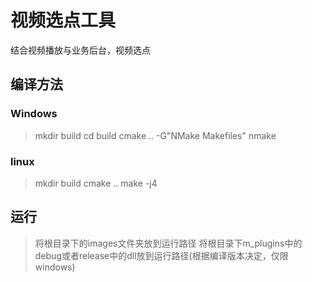 <!--
 * @Author: your name
 * @Date: 2021-02-23 17:43:02
 * @LastEditTime: 2021-02-23 17:50:01
 * @LastEditors: Please set LastEditors
 * @Description: In User Settings Edit
 * @FilePath: \VideoPointerTool\README.md
-->
# 视频选点工具
结合视频播放与业务后台，视频选点

## 编译方法
### Windows
> mkdir build
> cd build 
> cmake .. -G"NMake Makefiles"
> nmake

### linux
> mkdir  build
> cmake ..
> make -j4

## 运行
> 将根目录下的images文件夹放到运行路径
> 将根目录下m_plugins中的debug或者release中的dll放到运行路径(根据编译版本决定，仅限windows)